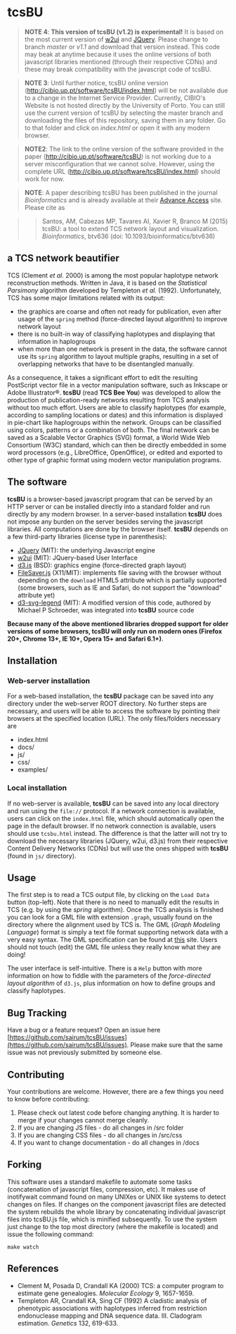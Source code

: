 # tcsBU
> **NOTE 4**: **This version of tcsBU (v1.2) is experimental!** It is based on the most current version of [w2ui](https://w2ui.com/web/home) and [JQuery](https://jquery.com/). Please change to branch *master* or *v1.1* and download that version instead. This code may beak at anytime because it uses the online versions of both javascript libraries mentioned (through their respective CDNs) and these may break compatibility with the javascript code of tcsBU.

> **NOTE 3**: Until further notice, tcsBU online version (http://cibio.up.pt/software/tcsBU/index.html) will be not available due to a change in the Internet Service Provider. Currently, CIBIO's Website is not hosted directly by the University of Porto. You can still use the current version of tcsBU by selecting the master branch and downloading the files of this repository, saving them in any folder. Go to that folder and click on *index.html* or open it with any modern browser.

> **NOTE2**: The link to the online version of the software provided in the paper (http://cibio.up.pt/software/tcsBU) is not working due to a server misconfiguration that we cannot solve. However, using the complete URL (http://cibio.up.pt/software/tcsBU/index.html) should work for now.

> **NOTE**: A paper describing tcsBU has been published in the journal *Bioinformatics* and is already available at their [Advance Access](http://bioinformatics.oxfordjournals.org/content/early/2015/11/18/bioinformatics.btv636.long) site. Please cite as 

>> Santos, AM, Cabezas MP, Tavares AI, Xavier R, Branco M (2015) tcsBU: a tool to extend TCS network layout and visualization. *Bioinformatics*, btv636 (doi: 10.1093/bioinformatics/btv636)

## a TCS network beautifier

TCS (Clement *et al.* 2000) is among the most popular haplotype network reconstruction methods. Written in Java, it is based on the *Statistical Parsimony* algorithm developed by Templeton *et al.* (1992). Unfortunately, TCS has some major limitations related with its output: 

- the graphics are coarse and often not ready for publication, even after usage of the `spring` method (force-directed layout algorithm) to improve network layout
- there is no built-in way of classifying haplotypes and displaying that information in haplogroups
- when more than one network is present in the data, the software cannot use its `spring` algorithm to layout multiple graphs, resulting in a set of overlapping networks that have to be disentangled manually. 

As a consequence, it takes a significant effort to edit the resulting PostScript vector file in a vector manipulation software, such as Inkscape or Adobe Illustrator&reg;. **tcsBU** (read **TCS Bee You**) was developed to allow the production of publication-ready networks resulting from TCS analysis without too much effort. Users are able to classify haplotypes (for example, according to sampling locations or dates) and this information is displayed in pie-chart like haplogroups within the network. Groups can be classified using colors, patterns or a combination of both. The final network can be saved as a Scalable Vector Graphics (SVG) format, a World Wide Web Consortium (W3C) standard, which can then be directly embedded in some word processors (e.g., LibreOffice, OpenOffice), or edited and exported to other type of graphic format using modern vector manipulation programs.

## The software

**tcsBU** is a browser-based javascript program that can be served by an HTTP server or can be installed directly into a standard folder and run directly by any modern browser. In a server-based installation **tcsBU** does not impose any burden on the server besides serving the javascript libraries. All computations are done by the browser itself. **tcsBU** depends on a few third-party libraries (license type in parenthesis):

- [JQuery](https://jquery.com/) (MIT): the underlying Javascript engine
- [w2ui](https://w2ui.com/) (MIT): JQuery-based User Interface
- [d3.js](https://d3js.org/) (BSD): graphics engine (force-directed graph layout)
- [FileSaver.js](https://github.com/eligrey/FileSaver.js/) (X11/MIT): implements file saving with the browser without depending on the `download` HTML5 attribute which is partially supported (some browsers, such as IE and Safari, do not support the "download" attribute yet)
- [d3-svg-legend](https://github.com/emeeks/d3-svg-legend/) (MIT): A modified version of this code, authored by Michael P Schroeder, was integrated into **tcsBU** source code

**Because many of the above mentioned libraries dropped support for older versions of some browsers, tcsBU will only run on modern ones (Firefox 20+, Chrome 13+, IE 10+, Opera 15+ and Safari 6.1+)**.

## Installation

### Web-server installation
For a web-based installation, the **tcsBU** package can be saved into any directory under the web-server ROOT directory. No further steps are necessary, and users will be able to access the software by pointing their browsers at the specified location (URL). The only files/folders necessary are

* index.html
* docs/
* js/
* css/
* examples/

### Local installation

If no web-server is available, **tcsBU** can be saved into any local directory and run using the `file://` protocol. If a network connection is available, users can click on the `index.html` file, which should automatically open the page in the default browser. If no network connection is available, users should use `tcsbu.html` instead. The difference is that the latter will not try to download the necessary libraries (JQuery, w2ui, d3.js) from their respective Content Delivery Networks (CDNs) but will use the ones shipped with **tcsBU** (found in `js/` directory).

## Usage

The first step is to read a TCS output file, by clicking on the `Load Data` button (top-left). Note that there is no need to manually edit the results in TCS (e.g. by using the *spring* algorithm). Once the TCS analysis is finished you can look for a GML file with extension `.graph`, usually found on the directory where the alignment used by TCS is. The GML (*Graph Modeling Language*) format is simply a text file format supporting network data with a very easy syntax. The GML specification can be found at [this](http://www.fim.uni-passau.de/en/theoretical-computer-science/projects/) site. Users should not touch (edit) the GML file unless they really know what they are doing!

The user interface is self-intuitive. There is a `Help` button with more information on how to fiddle with the parameters of the *force-directed layout algorithm* of `d3.js`, plus information on how to define groups and classify haplotypes.

## Bug Tracking

Have a bug or a feature request? Open an issue here [https://github.com/sairum/tcsBU/issues](https://github.com/sairum/tcsBU/issues). 
Please make sure that the same issue was not previously submitted by someone else.

## Contributing

Your contributions are welcome. However, there are a few things you need to know before contributing:

1. Please check out latest code before changing anything. It is harder to merge if your changes cannot merge cleanly.
2. If you are changing JS files - do all changes in /src folder
3. If you are changing CSS files - do all changes in /src/css
4. If you want to change documentation - do all changes in /docs

## Forking

This software uses a standard makefile to automate some tasks (concatenation of javascript files, compression, etc). It makes use of inotifywait command found on many UNIXes or UNIX like systems to detect changes on files. If changes on the component javascript files are detected the system rebuilds the whole library by concatenating individual javascript files into tcsBU.js file, which is minified subsequently. To use the system just change to the top most directory (where the makefile is located) and issue the following command:

```
make watch
```

## References
* Clement M, Posada D, Crandall KA (2000) TCS: a computer program to estimate gene genealogies. *Molecular Ecology* 9, 1657-1659.
* Templeton AR, Crandall KA, Sing CF (1992) A cladistic analysis of phenotypic associations with haplotypes inferred from restriction endonuclease mapping and DNA sequence data. III. Cladogram estimation. *Genetics* 132, 619-633.




